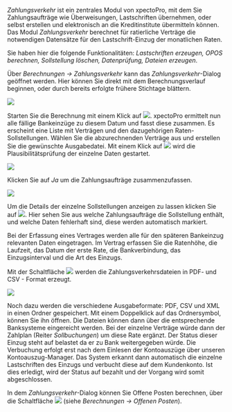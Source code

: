 *Zahlungsverkehr* ist ein zentrales Modul von xpectoPro, mit dem Sie Zahlungsaufträge wie Überweisungen, Lastschriften übernehmen, oder selbst erstellen und elektronisch an die Kreditinstitute übermitteln können. Das Modul *Zahlungsverkehr* berechnet für ratierliche Verträge die notwendigen Datensätze für den Lastschrift-Einzug der monatlichen Raten. 

Sie haben hier die folgende Funktionalitäten: *Lastschriften erzeugen, OPOS berechnen, Sollstellung löschen, Datenprüfung, Dateien erzeugen*.

Über *Berechnungen → Zahlungsverkehr* kann das *Zahlungsverkehr*-Dialog geöffnet werden. Hier können Sie direkt mit dem Berechnungsverlauf beginnen, oder durch bereits erfolgte frühere Stichtage blättern.  

![](http://xpecto.github.io/docs/img/img_1441985519757.png)

Starten Sie die Berechnung mit einem Klick auf ![](http://xpecto.github.io/docs/img/img_1441715573070.png).  xpectoPro ermittelt nun alle fällige Bankeinzüge zu diesem Datum und fasst diese zusammen. Es erscheint eine Liste mit Verträgen und den dazugehörigen Raten-Sollstellungen. Wählen Sie die abzurechnenden Verträge aus und erstellen Sie die gewünschte Ausgabedatei. 
Mit einem Klick auf ![](http://xpecto.github.io/docs/img/img_1441720924595.png) wird die Plausibilitätsprüfung der einzelne Daten gestartet. 

![](http://xpecto.github.io/docs/img/img_1441717900163.png)

Klicken Sie auf *Ja* um die Zahlungsaufträge zusammenzufassen. 

![](http://xpecto.github.io/docs/img/img_1441716256692.png)

Um die Details der einzelne Sollstellungen anzeigen zu lassen klicken Sie auf ![](http://xpecto.github.io/docs/img/img_1441717792618.png). Hier sehen Sie aus welche Zahlungsaufträge die Sollstellung enthält, und welche Daten fehlerhaft sind, diese werden automatisch markiert. 

Bei der Erfassung eines Vertrages werden alle für den späteren Bankeinzug relevanten Daten eingetragen. Im Vertrag erfassen Sie die Ratenhöhe, die Laufzeit, das Datum der erste Rate, die Bankverbindung, das Einzugsinterval und die Art des Einzugs.

Mit der Schaltfläche ![](http://xpecto.github.io/docs/img/img_1441718401250.png) werden die Zahlungsverkehrsdateien in PDF- und CSV - Format erzeugt. 

![](http://xpecto.github.io/docs/img/img_1440769740999.png)

Noch dazu werden die verschiedene Ausgabeformate: PDF, CSV und XML in einen Ordner gespeichert.  Mit einem Doppelklick auf das Ordnersymbol, können Sie ihn öffnen. Die Dateien können dann über die entsprechende Banksysteme eingereicht werden.
Bei der einzelne Verträge würde dann der Zahlplan (Reiter *Sollbuchungen*) um diese Rate ergänzt. Der Status dieser Einzug steht auf belastet da er zu Bank weitergegeben würde. Die Verbuchung erfolgt erst nach dem Einlesen der Kontoauszüge über unseren Kontoauszug-Manager. Das System erkannt dann automatisch die einzelne Lastschriften des Einzugs und verbucht diese auf dem Kundenkonto. Ist dies erledigt, wird der Status auf bezahlt und der Vorgang wird somit abgeschlossen.

In dem *Zahlungsverkehr*-Dialog können Sie Offene Posten berechnen, über die Schaltfläche ![](http://xpecto.github.io/docs/img/img_1442241462845.png) (siehe *Berechnungen → Offenen Posten*).
